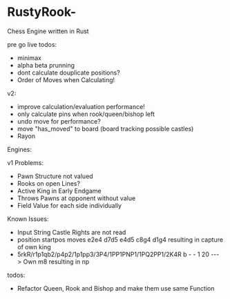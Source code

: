 # RustyRook-
Chess Engine written in Rust

pre go live todos:

- minimax
- alpha beta prunning
- dont calculate douplicate positions?
- Order of Moves when Calculating!

v2:

- improve calculation/evaluation performance!
- only calculate pins when rook/queen/bishop left
- undo move for performance?
- move "has_moved" to board (board tracking possible castles)
- Rayon


Engines:

v1 Problems:
- Pawn Structure not valued
- Rooks on open Lines?
- Active King in Early Endgame
- Throws Pawns at opponent without value
- Field Value for each side individually


Known Issues:

- Input String Castle Rights are not read
- position startpos moves e2e4 d7d5 e4d5 c8g4 d1g4 resulting in capture of own king
- 5rkR/r1p1qb2/p4p2/1p1pp3/3P4/1PP1PNP1/1PQ2PP1/2K4R b - - 1 20 
---> Own m8 resulting in np

todos:
- Refactor Queen, Rook and Bishop and make them use same Function




